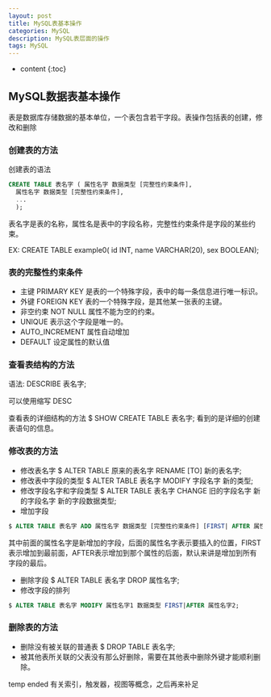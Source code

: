 ```yaml
---
layout: post
title: MySQL表基本操作
categories: MySQL
description: MySQL表层面的操作
tags: MySQL
---
```


* content
{:toc}

## MySQL数据表基本操作
表是数据库存储数据的基本单位，一个表包含若干字段。表操作包括表的创建，修改和删除


### 创建表的方法
创建表的语法

```SQL
CREATE TABLE 表名字 ( 属性名字 数据类型 [完整性约束条件],
  属性名字 数据类型 [完整性约束条件],
  ...
  );
```
  表名字是表的名称，属性名是表中的字段名称，完整性约束条件是字段的某些约束。

EX: CREATE TABLE example0( id INT, name VARCHAR(20), sex BOOLEAN);

### 表的完整性约束条件
- 主键 PRIMARY KEY 是表的一个特殊字段，表中的每一条信息进行唯一标识。
- 外键 FOREIGN KEY 表的一个特殊字段，是其他某一张表的主键。
- 非空约束 NOT NULL 属性不能为空的约束。
- UNIQUE 表示这个字段是唯一的。
- AUTO_INCREMENT 属性自动增加
- DEFAULT 设定属性的默认值

### 查看表结构的方法
语法: DESCRIBE 表名字;

可以使用缩写 DESC

查看表的详细结构的方法 $ SHOW CREATE TABLE 表名字;
   看到的是详细的创建表语句的信息。


### 修改表的方法


- 修改表名字 $ ALTER TABLE 原来的表名字 RENAME [TO] 新的表名字;
- 修改表中字段的类型 $ ALTER TABLE 表名字 MODIFY 字段名字 新的类型;
- 修改字段名字和字段类型 $ ALTER TABLE 表名字 CHANGE 旧的字段名字 新的字段名字 新的字段数据类型;
- 增加字段

```SQL
$ ALTER TABLE 表名字 ADD 属性名字 数据类型 [完整性约束条件] [FIRST| AFTER 属性名字];
```
其中前面的属性名字是新增加的字段，后面的属性名字表示要插入的位置，FIRST表示增加到最前面，AFTER表示增加到那个属性的后面，默认来讲是增加到所有字段的最后。

- 删除字段 $ ALTER TABLE 表名字 DROP 属性名字;
- 修改字段的排列

```SQL
$ ALTER TABLE 表名字 MODIFY 属性名字1 数据类型 FIRST|AFTER 属性名字2;
```

### 删除表的方法
- 删除没有被关联的普通表 $ DROP TABLE 表名字;
- 被其他表所关联的父表没有那么好删除，需要在其他表中删除外键才能顺利删除。

temp ended 有关索引，触发器，视图等概念，之后再来补足
